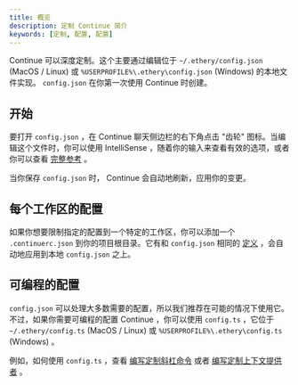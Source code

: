 ```yaml
---
title: 概览
description: 定制 Continue 简介
keywords: [定制, 配置, 配置]
---
```


Continue 可以深度定制。这个主要通过编辑位于 `~/.ethery/config.json` (MacOS / Linux) 或 `%USERPROFILE%\.ethery\config.json` (Windows) 的本地文件实现。 `config.json` 在你第一次使用 Continue 时创建。

## 开始

要打开 `config.json` ，在 Continue 聊天侧边栏的右下角点击 "齿轮" 图标。当编辑这个文件时，你可以使用 IntelliSense ，随着你的输入来查看有效的选项，或者你可以查看 [完整参考](../reference.md) 。

当你保存 `config.json` 时， Continue 会自动地刷新，应用你的变更。

## 每个工作区的配置

如果你想要限制指定的配置到一个特定的工作区，你可以添加一个 `.continuerc.json` 到你的项目根目录。它有和 `config.json` 相同的 [定义](../reference.md) ，会自动地应用到本地 `config.json` 之上。

## 可编程的配置

`config.json` 可以处理大多数需要的配置，所以我们推荐在可能的情况下使用它。不过，如果你需要可编程的配置 Continue ，你可以使用 `config.ts` ，它位于 `~/.ethery/config.ts` (MacOS / Linux) 或 `%USERPROFILE%\.ethery\config.ts` (Windows) 。

例如，如何使用 `config.ts` ，查看 [编写定制斜杠命令](./tutorials/build-your-own-slash-command.md#自定义斜杠命令) 或者 [编写定制上下文提供者](./tutorials/build-your-own-context-provider.md) 。
